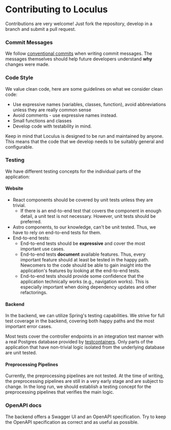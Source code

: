 # Contributing to Loculus

Contributions are very welcome! Just fork the repository, develop in a branch and submit a pull request.

### Commit Messages

We follow [conventional commits](https://www.conventionalcommits.org) when writing commit messages.
The messages themselves should help future developers understand __why__ changes were made.

### Code Style

We value clean code, here are some guidelines on what we consider clean code:

* Use expressive names (variables, classes, function), avoid abbreviations unless they are really common sense
* Avoid comments - use expressive names instead.
* Small functions and classes
* Develop code with testability in mind.

Keep in mind that Loculus is designed to be run and maintained by anyone.
This means that the code that we develop needs to be suitably general and configurable.

### Testing

We have different testing concepts for the individual parts of the application:

#### Website

* React components should be covered by unit tests unless they are trivial.
    * If there is an end-to-end test that covers the component in enough detail, a unit test is not necessary.
      However, unit tests should be preferred.
* Astro components, to our knowledge, can't be unit tested. Thus, we have to rely on end-to-end tests for them.
* End-to-end tests:
    * End-to-end tests should be __expressive__ and cover the most important use cases.
    * End-to-end tests __document__ available features.
      Thus, every important feature should at least be tested in the happy path.
      Newcomers to the code should be able to gain insight into the application's features by looking at the end-to-end
      tests.
    * End-to-end tests should provide some confidence that the application technically works (e.g., navigation works).
      This is especially important when doing dependency updates and other refactorings.

#### Backend

In the backend, we can utilize Spring's testing capabilities.
We strive for full test coverage in the backend, covering both happy paths and the most important error cases.

Most tests cover the controller endpoints in an integration test manner with a real Postgres database provided by
[testcontainers](https://testcontainers.com/).
Only parts of the application that have non-trivial logic isolated from the underlying database are unit tested.

#### Preprocessing Pipelines

Currently, the preprocessing pipelines are not tested.
At the time of writing, the preprocessing pipelines are still in a very early stage and are subject to change.
In the long run, we should establish a testing concept for the preprocessing pipelines that verifies the main logic.

### OpenAPI docs

The backend offers a Swagger UI and an OpenAPI specification.
Try to keep the OpenAPI specification as correct and as useful as possible.
